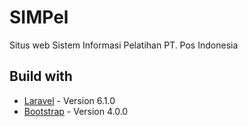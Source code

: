 # SIMPel
Situs web Sistem Informasi Pelatihan PT. Pos Indonesia

## Build with
- [Laravel](https://laravel.com/docs/6.x) - Version 6.1.0
- [Bootstrap](https://getbootstrap.com/) - Version 4.0.0
